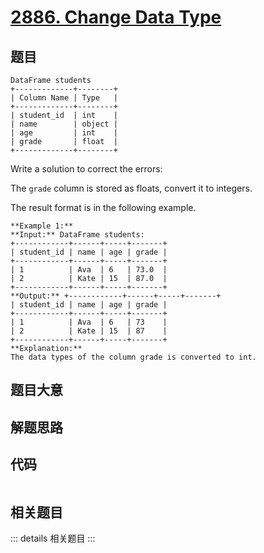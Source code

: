 # [2886. Change Data Type](https://leetcode.com/problems/change-data-type)

## 题目


    DataFrame students
    +-------------+--------+
    | Column Name | Type   |
    +-------------+--------+
    | student_id  | int    |
    | name        | object |
    | age         | int    |
    | grade       | float  |
    +-------------+--------+
    

Write a solution to correct the errors:

The `grade` column is stored as floats, convert it to integers.

The result format is in the following example.



    
    
    **Example 1:**
    **Input:** DataFrame students:
    +------------+------+-----+-------+
    | student_id | name | age | grade |
    +------------+------+-----+-------+
    | 1          | Ava  | 6   | 73.0  |
    | 2          | Kate | 15  | 87.0  |
    +------------+------+-----+-------+
    **Output:** +------------+------+-----+-------+
    | student_id | name | age | grade |
    +------------+------+-----+-------+
    | 1          | Ava  | 6   | 73    |
    | 2          | Kate | 15  | 87    |
    +------------+------+-----+-------+
    **Explanation:** 
    The data types of the column grade is converted to int.


## 题目大意

## 解题思路

## 代码

```javascript

```

## 相关题目

::: details 相关题目
:::
